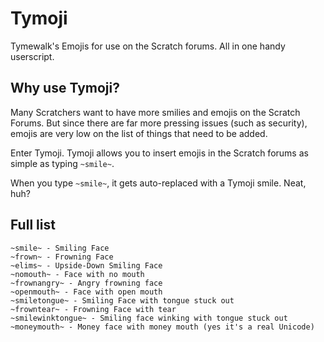 # Tymoji
Tymewalk's Emojis for use on the Scratch forums. All in one handy userscript.

## Why use Tymoji?
Many Scratchers want to have more smilies and emojis on the Scratch Forums. But since there are far more pressing issues (such as security), emojis are very low on the list of things that need to be added.

Enter Tymoji. Tymoji allows you to insert emojis in the Scratch forums as simple as typing `~smile~`.

When you type `~smile~`, it gets auto-replaced with a Tymoji smile. Neat, huh?

## Full list

    ~smile~ - Smiling Face
    ~frown~ - Frowning Face
    ~elims~ - Upside-Down Smiling Face
    ~nomouth~ - Face with no mouth
    ~frownangry~ - Angry frowning face
    ~openmouth~ - Face with open mouth
    ~smiletongue~ - Smiling Face with tongue stuck out
    ~frowntear~ - Frowning Face with tear
    ~smilewinktongue~ - Smiling face winking with tongue stuck out
    ~moneymouth~ - Money face with money mouth (yes it's a real Unicode)
